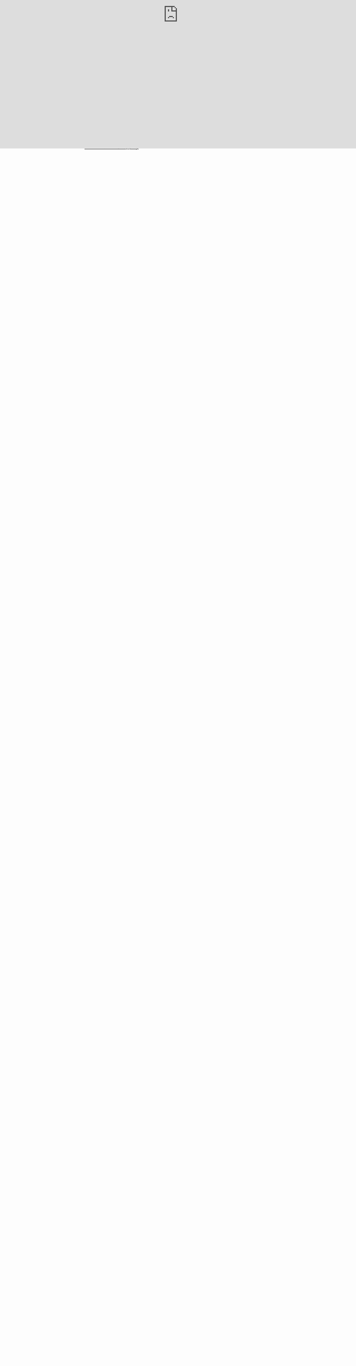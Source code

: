 # Projet GameOn

Projet n°4 du parcours javascript-React chez OpenClassrooms. L'objectif est de poursuivre un projet de création d’un formulaire d’inscription à des concours de jeux vidéos (voir les [maquettes Figma](https://www.figma.com/file/B7NKBDvSI18uoMLJgpnh48/UI-Design-GameOn-FR?node-id=106%3A630) ).

<img src="./Assets/ScreenShotMaquettes.png" width="110px" height="250px" />

### Spécifications techniques du projet

- Langages utilisés : HTML, CSS et Javascript

- Validé au W3C

- Compatible avec Chrome et Firefox

- Desktop first puis s’adapte au format responsive

### Présentation du projet

_en cours_
\
[Presentation Snappify](https://snappify.com/view/261da17a-d97a-4c83-89cc-fd0d1bada365)

<iframe width="1280" height="720" title="OCR-P4 presentation" src="https://snappify.com/embed/261da17a-d97a-4c83-89cc-fd0d1bada365?responsive=1&p=1&b=1" allow="clipboard-write" allowfullscreen="" loading="lazy" style="background:#eee;position:absolute;left:0;top:0;width:100%" frameborder="0"></iframe>
